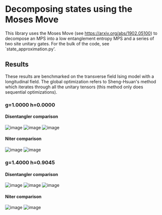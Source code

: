 # Decomposing states using the Moses Move
This library uses the Moses Move (see https://arxiv.org/abs/1902.05100) to decompose an MPS into a low entanglement entropy MPS and a series of two site unitary gates. For the bulk of the code, see `state_approximation.py'. 

## Results
These results are benchmarked on the transverse field Ising model with a 
longitudinal field. The global optimization refers to Sheng-Hsuan's method which
iterates through all the unitary tensors (this method only does sequential 
optimizations).
### g=1.0000 h=0.0000
#### Disentangler comparison
![image](img/1d_TFI_g1.0000_h0.0000_Niter100_disentangler_comparison.png)
![image](img/1d_TFI_g1.0000_h0.0000_Niter1000_disentangler_comparison.png)
![image](img/1d_TFI_g1.0000_h0.0000_Niter10000_disentangler_comparison.png)
#### Niter comparison
![image](img/1d_TFI_g1.0000_h0.0000_cgdisentangler_Niter_comparison.png)
![image](img/1d_TFI_g1.0000_h0.0000_s2disentangler_Niter_comparison.png)

### g=1.4000 h=0.9045
#### Disentangler comparison
![image](img/1d_TFI_g1.4000_h0.9045_Niter100_disentangler_comparison.png)
![image](img/1d_TFI_g1.4000_h0.9045_Niter1000_disentangler_comparison.png)
![image](img/1d_TFI_g1.4000_h0.9045_Niter10000_disentangler_comparison.png)
#### Niter comparison
![image](img/1d_TFI_g1.4000_h0.9045_cgdisentangler_Niter_comparison.png)
![image](img/1d_TFI_g1.4000_h0.9045_s2disentangler_Niter_comparison.png)
